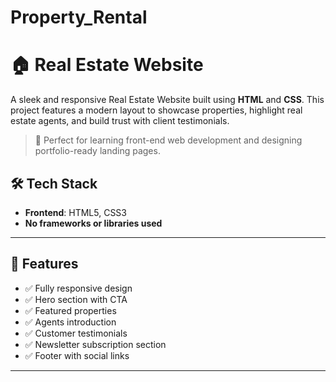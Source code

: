 # Property_Rental

# 🏠 Real Estate Website

A sleek and responsive Real Estate Website built using **HTML** and **CSS**. This project features a modern layout to showcase properties, highlight real estate agents, and build trust with client testimonials.

> 📌 Perfect for learning front-end web development and designing portfolio-ready landing pages.


## 🛠️ Tech Stack

- **Frontend**: HTML5, CSS3
- **No frameworks or libraries used**

---



## 🎯 Features

- ✅ Fully responsive design
- ✅ Hero section with CTA
- ✅ Featured properties
- ✅ Agents introduction
- ✅ Customer testimonials
- ✅ Newsletter subscription section
- ✅ Footer with social links

---




